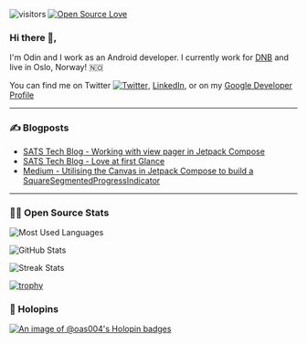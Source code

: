 ![visitors](https://visitor-badge.laobi.icu/badge?page_id=oas004.oas004)
[![Open Source Love](https://badges.frapsoft.com/os/v1/open-source.svg?v=102)](https://github.com/oas004/open-source-badge/)

### Hi there 👋,

I'm Odin and I work as an Android developer. I currently work for [DNB][4] and live in Oslo, Norway! 🇳🇴 

You can find me on Twitter [![Twitter][1.2]][1], [LinkedIn][2], or on my [Google Developer Profile][5]

  ---

### ✍️ Blogposts

 - [SATS Tech Blog - Working with view pager in Jetpack Compose][3]
 - [SATS Tech Blog - Love at first Glance][6]
 - [Medium - Utilising the Canvas in Jetpack Compose to build a SquareSegmentedProgressIndicator][7]

  ---

### 👨‍💻 Open Source Stats


![Most Used Languages](https://github-readme-stats.vercel.app/api/top-langs?username=oas004&show_icons=true&locale=en&layout=compact&theme=github_dark&count_private=true&hide_border=true)

![GitHub Stats](https://github-readme-stats.vercel.app/api?username=oas004&show_icons=true&locale=en&theme=github_dark&count_private=true&hide_border=true)

![Streak Stats](https://github-readme-streak-stats.herokuapp.com/?user=oas004&locale=en&theme=github-dark-blue&hide_border=true)


[![trophy](https://github-profile-trophy.vercel.app/?username=oas004&theme=nord&column=7)](https://github.com/ryo-ma/github-profile-trophy)


### 📌 Holopins

[![An image of @oas004's Holopin badges](https://holopin.me/oas004)](https://holopin.io/@oas004)

[1.2]: http://i.imgur.com/wWzX9uB.png
[1]: https://twitter.com/oas004

[2]: https://www.linkedin.com/in/odin-asbjørnsen-ab07a719a/

[3]: https://tech.sats.com/mobile/android/2021/03/05/view-pager-in-jetpack-compose.html

[4]: https://www.dnb.no

[5]: https://g.dev/odinasbjornsen

[6]: https://tech.sats.com/mobile/android/2022/03/14/glance-widget.html

[7]: https://medium.com/p/facb7944086b

<!--
**oas004/oas004** is a ✨ _special_ ✨ repository because its `README.md` (this file) appears on your GitHub profile.



Here are some ideas to get you started:

- 🔭 I’m currently working on ...
- 🌱 I’m currently learning ...
- 👯 I’m looking to collaborate on ...
- 🤔 I’m looking for help with ...
- 💬 Ask me about ...
- 📫 How to reach me: ...
- 😄 Pronouns: ...
- ⚡ Fun fact: ...
-->
